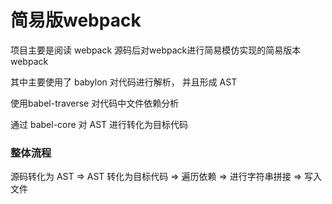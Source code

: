 # 简易版webpack

项目主要是阅读 webpack 源码后对webpack进行简易模仿实现的简易版本webpack

其中主要使用了 babylon 对代码进行解析， 并且形成 AST

使用babel-traverse 对代码中文件依赖分析

通过 babel-core 对 AST 进行转化为目标代码

### 整体流程

源码转化为 AST =>  AST 转化为目标代码 => 遍历依赖 => 进行字符串拼接 => 写入文件